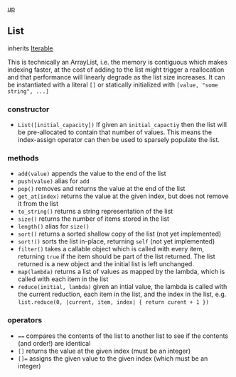 [up](index.md)

## List
inherits [Iterable](iterable.md)

This is technically an ArrayList, i.e. the memory is contiguous which makes indexing faster, at the cost of adding to the list might trigger a reallocation and that performance will linearly degrade as the list size increases.  It can be instantiated with a literal `[]` or statically initialized with `[value, "some string", ...]`

### constructor
- `List([initial_capacity])`
If given an `initial_capactiy` then the list will be pre-allocated to contain that number of values.  This means the index-assign operator can then be used to sparsely populate the list.

### methods
- `add(value)` appends the value to the end of the list
- `push(value)` alias for `add`
- `pop()` removes and returns the value at the end of the list
- `get_at(index)` returns the value at the given index, but does not remove it from the list
- `to_string()` returns a string representation of the list
- `size()` returns the number of items stored in the list
- `length()` alias for `size()`
- `sort()` returns a sorted shallow copy of the list (not yet implemented)
- `sort!()` sorts the list in-place, returning `self` (not yet implemented)
- `filter()` takes a callable object which is called with every item, returning `true` if the item should be part of the list returned.  The list returned is a new object and the initial list is left unchanged.
- `map(lambda)` returns a list of values as mapped by the lambda, which is called with each item in the list
- `reduce(initial, lambda)` given an intial value, the lambda is called with the current reduction, each item in the list, and the index in the list, e.g. `list.reduce(0, |current, item, index| { return curent + 1 })`

### operators
- `==` compares the contents of the list to another list to see if the contents (and order!) are identical
- `[]` returns the value at the given index (must be an integer)
- `[]=` assigns the given value to the given index (which must be an integer)